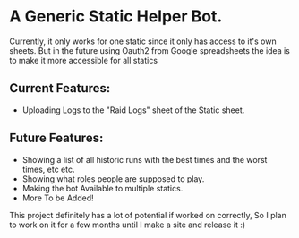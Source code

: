 # A Generic Static Helper Bot.

Currently, it only works for one static since it only has access to it's own sheets. But in the future using Oauth2 from Google spreadsheets the idea is to make it more accessible for all statics 

## Current Features: 
- Uploading Logs to the "Raid Logs" sheet of the Static sheet. 

## Future Features: 
- Showing a list of all historic runs with the best times and the worst times, etc etc.
- Showing what roles people are supposed to play. 
- Making the bot Available to multiple statics. 
- More To be Added!
  
This project definitely has a lot of potential if worked on correctly, So I plan to work on it for a few months until I make a site and release it :) 